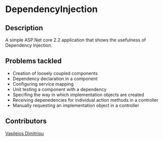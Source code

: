 # DependencyInjection

## Description
A simple ASP.Net core 2.2 application that shows the usefulness of Dependency Injection.

## Problems tackled
* Creation of loosely coupled components
* Dependency declaration in a component
* Configuring service mapping
* Unit testing a component with a dependency
* Specifing the way in which implementation objects are created
* Receiving depenedencies for individual action methods in a controller
* Manually requesting an implementation object in a controller

## Contributors
[Vasileios Dimitriou](https://github.com/Vasilisdm)
